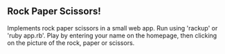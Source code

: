 ## Rock Paper Scissors! ##
Implements rock paper scissors in a small web app.
Run using 'rackup' or 'ruby app.rb'.
Play by entering your name on the homepage, then clicking on the picture of the rock, paper or scissors.
